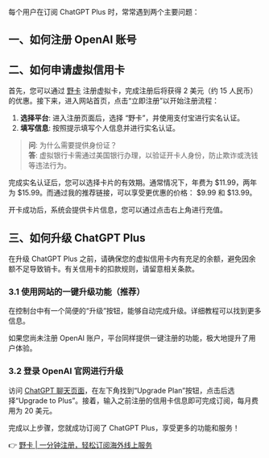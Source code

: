 每个用户在订阅 ChatGPT Plus 时，常常遇到两个主要问题：

## 一、如何注册 OpenAI 账号

## 二、如何申请虚拟信用卡

首先，您可以通过 [野卡](https://bit.ly/bewildcard) 注册虚拟卡，完成注册后将获得 2 美元（约 15 人民币）的优惠。接下来，进入网站首页，点击“立即注册”以开始注册流程：

1. **选择平台**: 进入注册页面后，选择 “野卡”，并使用支付宝进行实名认证。
2. **填写信息**: 按照提示填写个人信息并进行实名认证。

> **问**: 为什么需要提供身份证？  
> **答**: 虚拟银行卡需通过美国银行办理，以验证开卡人身份，防止欺诈或洗钱等违法行为。

完成实名认证后，您可以选择卡片的有效期。通常情况下，年费为 $11.99，两年为 $15.99。而通过我的推荐链接，可以享受更优惠的价格： $9.99 和 $13.99。

开卡成功后，系统会提供卡片信息，您可以通过点击右上角进行充值。

## 三、如何升级 ChatGPT Plus

在升级 ChatGPT Plus 之前，请确保您的虚拟信用卡内有充足的余额，避免因余额不足导致销卡。有关信用卡的扣款规则，请留意相关条款。

### 3.1 使用网站的一键升级功能（推荐）

在控制台中有一个简便的“升级”按钮，能够自动完成升级。详细教程可以找到更多信息。

如果您尚未注册 OpenAI 账户，平台同样提供一键注册的功能，极大地提升了用户体验。

### 3.2 登录 OpenAI 官网进行升级

访问 [ChatGPT 聊天页面](https://chat.openai.com/)，在左下角找到“Upgrade Plan”按钮，点击后选择“Upgrade to Plus”。接着，输入之前注册的信用卡信息即可完成订阅，每月费用为 20 美元。

完成以上步骤，您就成功订阅了 ChatGPT Plus，享受更多的功能和服务！ 

👉 [野卡 | 一分钟注册，轻松订阅海外线上服务](https://bit.ly/bewildcard)